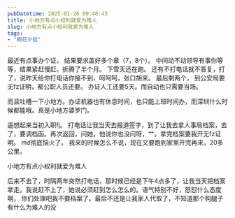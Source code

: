 ```yaml
---
pubDatetime: 2025-01-26 09:40:43
title: 小地方有点小权利就爱为难人
slug: 小地方有点小权利就爱为难人
tags:
- "朝花夕拾"
---
```



最近有点事办个证， 结果要求盖好多个章（7，8个）。 中间动不动领导有事你等等，结果紧赶慢赶，折腾了半个月。
下雪天还在跑。 还有不打电话就不答复，打了，说昨天给你打电话你接不到，呵呵呵，张口胡来。 最后剩两个， 到公安局要无fz证明，都公职人员还要。 办证人工还要5天。而自动也只需要当场。

而且吐槽一下小地方。办证机器也有休息时间，也只能上班时间办，而深圳什么时候都能哦。真是小地方婆罗门。


遥想起来当初入职fj。 打电话让我当天去报道签字，到了让我去拿人事局档案，去了，要调档函。再次返回，问她，他说你也没问呀，艹。拿完档案要我开无fz证明。  md彻底恼火了。 我来的时候怎么不说，现在又要跑到家里开完再来，20多公里。

小地方有点小权利就爱为难人



后来不去了，时隔两年突然打电话，那时候已经是下午4点多了，让我当天把档案拿走。我说赶不上了，她说必须赶到怎么怎么的。语气特别不好，怒怼什么态度啊， 你们处理吧我不要档案了。最后不还是让我家人代取了，不知道那个狗腿子有什么为难人的没
